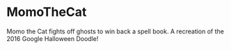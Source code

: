 # MomoTheCat

Momo the Cat fights off ghosts to win back a spell book. A recreation of the 2016 Google Halloween Doodle!
